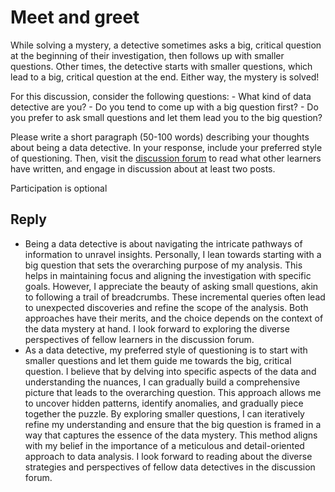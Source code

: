 # Meet and greet

While solving a mystery, a detective sometimes asks a big, critical question at the beginning of their investigation, then follows up with smaller questions. Other times, the detective starts with smaller questions, which lead to a big, critical question at the end. Either way, the mystery is solved!

For this discussion, consider the following questions:
    - What kind of data detective are you?
    - Do you tend to come up with a big question first?
    - Do you prefer to ask small questions and let them lead you to the big question?

Please write a short paragraph (50-100 words) describing your thoughts about being a data detective. In your response, include your preferred style of questioning. Then, visit the [discussion forum](https://www.coursera.org/learn/data-preparation/discussions) to read what other learners have written, and engage in discussion about at least two posts.

Participation is optional

## Reply

- Being a data detective is about navigating the intricate pathways of information to unravel insights. Personally, I lean towards starting with a big question that sets the overarching purpose of my analysis. This helps in maintaining focus and aligning the investigation with specific goals. However, I appreciate the beauty of asking small questions, akin to following a trail of breadcrumbs. These incremental queries often lead to unexpected discoveries and refine the scope of the analysis. Both approaches have their merits, and the choice depends on the context of the data mystery at hand. I look forward to exploring the diverse perspectives of fellow learners in the discussion forum.
- As a data detective, my preferred style of questioning is to start with smaller questions and let them guide me towards the big, critical question. I believe that by delving into specific aspects of the data and understanding the nuances, I can gradually build a comprehensive picture that leads to the overarching question. This approach allows me to uncover hidden patterns, identify anomalies, and gradually piece together the puzzle. By exploring smaller questions, I can iteratively refine my understanding and ensure that the big question is framed in a way that captures the essence of the data mystery. This method aligns with my belief in the importance of a meticulous and detail-oriented approach to data analysis. I look forward to reading about the diverse strategies and perspectives of fellow data detectives in the discussion forum.

